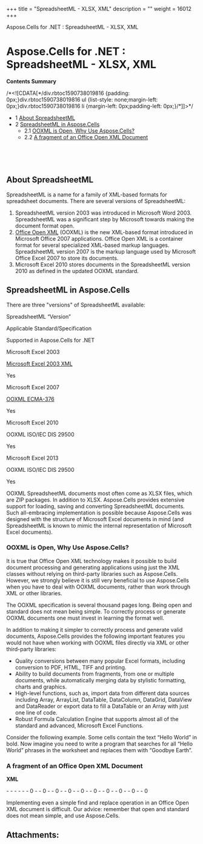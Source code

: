 +++
title = "SpreadsheetML - XLSX, XML" 
description = "" 
weight = 16012 
+++

Aspose.Cells for .NET : SpreadsheetML - XLSX, XML  

# Aspose.Cells for .NET : SpreadsheetML - XLSX, XML


**Contents Summary**

/\*<!\[CDATA\[\*/div.rbtoc1590738019816 {padding: 0px;}div.rbtoc1590738019816 ul {list-style: none;margin-left: 0px;}div.rbtoc1590738019816 li {margin-left: 0px;padding-left: 0px;}/\*\]\]>\*/

*   1 [About SpreadsheetML](#SpreadsheetML-XLSX,XML-AboutSpreadsheetML)
*   2 [SpreadsheetML in Aspose.Cells](#SpreadsheetML-XLSX,XML-SpreadsheetMLinAspose.Cells)
    *   2.1 [OOXML is Open, Why Use Aspose.Cells?](#SpreadsheetML-XLSX,XML-OOXMLisOpen,WhyUseAspose.Cells?)
    *   2.2 [A fragment of an Office Open XML Document](#SpreadsheetML-XLSX,XML-AfragmentofanOfficeOpenXMLDocument)

 

 

## About SpreadsheetML

SpreadsheetML is a name for a family of XML-based formats for spreadsheet documents. There are several versions of SpreadsheetML:

1.  SpreadsheetML version 2003 was introduced in Microsoft Word 2003. SpreadsheetML was a significant step by Microsoft towards making the document format open.
2.  [Office Open XML](http://en.wikipedia.org/wiki/Office_Open_XML) (OOXML) is the new XML-based format introduced in Microsoft Office 2007 applications. Office Open XML is a container format for several specialized XML-based markup languages. SpreadsheetML version 2007 is the markup language used by Microsoft Office Excel 2007 to store its documents.
3.  Microsoft Excel 2010 stores documents in the SpreadsheetML version 2010 as defined in the updated OOXML standard.

## SpreadsheetML in Aspose.Cells

There are three "versions" of SpreadsheetML available:

SpreadsheetML “Version”

Applicable Standard/Specification

Supported in Aspose.Cells for .NET

Microsoft Excel 2003

[Microsoft Excel 2003 XML](http://en.wikipedia.org/wiki/Microsoft_Office_XML_formats)

Yes

Microsoft Excel 2007

[OOXML ECMA-376](http://www.ecma-international.org/publications/standards/Ecma-376.htm)

Yes

Microsoft Excel 2010

OOXML ISO/IEC DIS 29500

Yes

Microsoft Excel 2013

OOXML ISO/IEC DIS 29500

Yes

OOXML SpreadsheetML documents most often come as XLSX files, which are ZIP packages. In addition to XLSX. Aspose.Cells provides extensive support for loading, saving and converting SpreadsheetML documents. Such all-embracing implementation is possible because Aspose.Cells was designed with the structure of Microsoft Excel documents in mind (and SpreadsheetML is known to mimic the internal representation of Microsoft Excel documents).

### OOXML is Open, Why Use Aspose.Cells?

It is true that Office Open XML technology makes it possible to build document processing and generating applications using just the XML classes without relying on third-party libraries such as Aspose.Cells.  However, we strongly believe it is still very beneficial to use Aspose.Cells when you have to deal with OOXML documents, rather than work through XML or other libraries.

The OOXML specification is several thousand pages long. Being open and standard does not mean being simple. To correctly process or generate OOXML documents one must invest in learning the format well.

In addition to making it simpler to correctly process and generate valid documents, Aspose.Cells provides the following important features you would not have when working with OOXML files directly via XML or other third-party libraries:

*   Quality conversions between many popular Excel formats, including conversion to PDF, HTML, TIFF and printing.
*   Ability to build documents from fragments, from one or multiple documents, while automatically merging data by stylistic formatting, charts and graphics.
*   High-level functions, such as, import data from different data sources including Array, ArrayList, DataTable, DataColumn, DataGrid, DataView and DataReader or export data to fill a DataTable or an Array with just one line of code.
*   Robust Formula Calculation Engine that supports almost all of the standard and advanced, Microsoft Excel Functions.

Consider the following example. Some cells contain the text “Hello World” in bold. Now imagine you need to write a program that searches for all “Hello World” phrases in the worksheet and replaces them with “Goodbye Earth”.

### A fragment of an Office Open XML Document

**XML**

<?xml version="1.0" encoding="UTF-8" standalone="yes" ?>- <worksheet xmlns="http://schemas.openxmlformats.org/spreadsheetml/2006/main" xmlns:r="http://schemas.openxmlformats.org/officeDocument/2006/relationships">  <dimension ref="A1:M184" />- <sheetViews>- <sheetView tabSelected="1" workbookViewId="0">  <selection activeCell="H27" sqref="H27" />  </sheetView>  </sheetViews>  <sheetFormatPr defaultRowHeight="15" />- <sheetData>- <row r="1" spans="1:7">- <c r="A1" s="1" t="s">  <v>0</v>  </c>  </row>- <row r="11" spans="1:7">- <c r="D11" s="1" t="s">  <v>0</v>  </c>  </row>- <row r="15" spans="1:7">- <c r="G15" s="1" t="s">  <v>0</v>  </c>  </row>- <row r="21" spans="2:7">- <c r="G21" s="1" t="s">  <v>0</v>  </c>  </row>- <row r="25" spans="2:7">- <c r="F25" s="1" t="s">  <v>0</v>  </c>  </row>- <row r="31" spans="2:7">- <c r="B31" s="1" t="s">  <v>0</v>  </c>  </row>- <row r="34" spans="6:13">- <c r="M34" s="1" t="s">  <v>0</v>  </c>  </row>- <row r="38" spans="6:13">- <c r="F38" s="1" t="s">  <v>0</v>  </c>  </row>- <row r="117" spans="8:8">- <c r="H117" s="1" t="s">  <v>0</v>  </c>  </row>- <row r="184" spans="8:8">- <c r="H184" s="1" t="s">  <v>0</v>  </c>  </row>  </sheetData>  <pageMargins left="0.7" right="0.7" top="0.75" bottom="0.75" header="0.3" footer="0.3" /></worksheet> 

  
Implementing even a simple find and replace operation in an Office Open XML document is difficult. Our advice: remember that open and standard does not mean simple, and use Aspose.Cells.

## Attachments:


